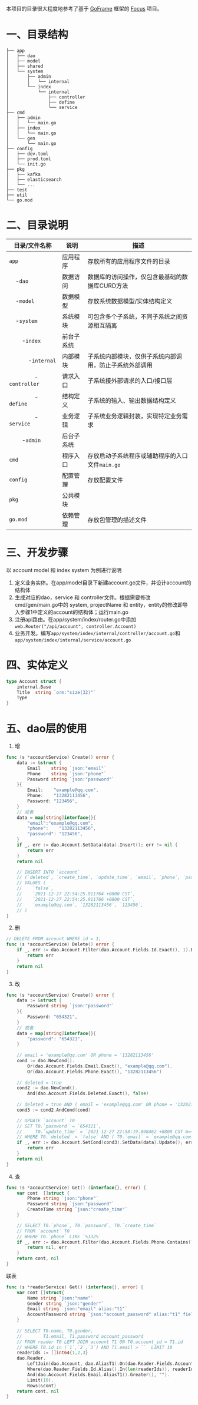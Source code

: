 本项目的目录很大程度地参考了基于
[GoFrame](https://github.com/gogf/gf)
框架的
[Focus](https://github.com/gogf/focus#%E4%BA%94%E7%9B%AE%E5%BD%95%E8%AF%B4%E6%98%8E)
项目。

一、目录结构
======
```
├── app
│   ├── dao
│   ├── model
│   ├── shared
│   └── system
│       ├── admin
│       │   └── internal
│       └── index
│           └── internal
│               ├── controller
│               ├── define
│               └── service
├── cmd
│   ├── admin
│   │   └── main.go
│   ├── index
│   │   └── main.go
│   └── gen
│       └── main.go
├── config
│   ├── dev.toml
│   ├── prod.toml
│   └── init.go
├── pkg
│   ├── kafka
│   ├── elasticsearch
│   └── ...
├── test
├── util
└── go.mod
```
二、目录说明
======

|目录/文件名称   | 说明 | 描述
|---|---|---
|`app`           | 应用程序 | 存放所有的应用程序文件的目录
| &nbsp; &nbsp; -`dao`        | 数据访问   | 数据库的访问操作，仅包含最基础的数据库CURD方法
| &nbsp; &nbsp; -`model`      | 数据模型   | 存放系统数据模型/实体结构定义
| &nbsp; &nbsp; -`system`     | 系统模块   | 可包含多个子系统，不同子系统之间资源相互隔离
| &nbsp; &nbsp; &nbsp; &nbsp; -`index`    | 前台子系统 |
| &nbsp; &nbsp; &nbsp; &nbsp; &nbsp; &nbsp; -`internal`       | 内部模块 | 子系统内部模块，仅供子系统内部调用，防止子系统外部调用
| &nbsp; &nbsp; &nbsp; &nbsp; &nbsp; &nbsp; &nbsp; &nbsp; -`controller`     | 请求入口 | 子系统接外部请求的入口/接口层
| &nbsp; &nbsp; &nbsp; &nbsp; &nbsp; &nbsp; &nbsp; &nbsp; -`define`  | 结构定义 | 子系统的输入、输出数据结构定义
| &nbsp; &nbsp; &nbsp; &nbsp; &nbsp; &nbsp; &nbsp; &nbsp; -`service` | 业务逻辑 | 子系统业务逻辑封装，实现特定业务需求
| &nbsp; &nbsp; &nbsp; &nbsp; -`admin`    | 后台子系统 |
|`cmd`           | 程序入口   | 存放启动子系统程序或辅助程序的入口文件`main.go`
|`config`        | 配置管理   | 存放配置文件
|`pkg`        | 公共模块   |
|`go.mod`        | 依赖管理   | 存放包管理的描述文件

三、开发步骤
======
以 account model 和 index system 为例进行说明
1. 定义业务实体。在app/model目录下新建account.go文件，并设计account的结构体
2. 生成对应的dao，service 和 controller文件。根据需要修改cmd/gen/main.go中的 system, projectName 和 entity，entity的修改即导入步骤1中定义的account的结构体；运行main.go
3. 注册api路由。在app/system/index/router.go中添加`web.Router("/api/account", controller.Account)`
4. 业务开发。编写`app/system/index/internal/controller/account.go`和`app/system/index/internal/service/account.go`

四、实体定义
======
```go
type Account struct {
	internal.Base
	Title  string `orm:"size(32)"`
	Type
}
```

# 五、dao层的使用
1. 增
```go
func (s *accountService) Create() error {
	data := &struct {
		Email    string `json:"email"`
		Phone    string `json:"phone"`
		Password string `json:"password"`
	}{
		Email:    "example@qq.com",
		Phone:    "13282113456",
		Password: "123456",
	}
	// 或者
	data = map[string]interface{}{
		"email":"example@qq.com",
		"phone":    "13282113456",
		"password": "123456",
    }
	if _, err := dao.Account.SetData(data).Insert(); err != nil {
		return err
	}
	return nil

	// INSERT INTO `account` 
	// (`deleted`, `create_time`, `update_time`, `email`, `phone`, `password`) 
	// VALUES (
	//    `false`, 
	//    `2021-12-27 22:54:25.911764 +0800 CST`, 
	//    `2021-12-27 22:54:25.911766 +0800 CST`, 
	//    `example@qq.com`, `13282113456`, `123456`,
	// )
}
```

2. 删
```go
// DELETE FROM account WHERE id = 1;
func (s *accountService) Delete() error {
	if _, err := dao.Account.Filter(dao.Account.Fields.Id.Exact(), 1).Delete(); err != nil {
		return err
	}
	return nil
}
```
3. 改
```go
func (s *accountService) Create() error {
	data := &struct {
		Password string `json:"password"`
	}{
		Password: "654321",
	}
	// 或者
	data = map[string]interface{}{
		"password": "654321",
    }
	
	// email = 'example@qq.com' OR phone = '13282113456'
	cond := dao.NewCond().
		Or(dao.Account.Fields.Email.Exact(), "example@qq.com").
		Or(dao.Account.Fields.Phone.Exact(), "13282113456")
	
	// deleted = true
	cond2 := dao.NewCond().
		And(dao.Account.Fields.Deleted.Exact(), false)
	
	// deleted = true AND ( email = 'example@qq.com' OR phone = '13282113456' )
	cond3 := cond2.AndCond(cond)

    // UPDATE `account` T0 
	// SET T0.`password` = `654321`, 
	//     T0.`update_time` = `2021-12-27 22:58:19.098462 +0800 CST m=+247.673773035` 
	// WHERE T0.`deleted` = `false` AND ( T0.`email` = `example@qq.com` OR T0.`phone` = `13282113456` )
	if _, err := dao.Account.SetCond(cond3).SetData(data).Update(); err != nil {
		return err
	}
	return nil
}
```
4. 查
```go
func (s *accountService) Get() (interface{}, error) {
	var cont  []struct {
		Phone string `json:"phone"`
		Password string `json:"password"`
		CreateTime string `json:"create_time"`
	}

	// SELECT T0.`phone`, T0.`password`, T0.`create_time` 
	// FROM `account` T0 
	// WHERE T0.`phone` LIKE `%132%`
	if _, err := dao.Account.Filter(dao.Account.Fields.Phone.Contains(), "132").Rows(&cont); err != nil {
		return nil, err
	}
	return cont, nil
}
```
联表
```go
func (s *readerService) Get() (interface{}, error) {
	var cont []struct{
		Name string `json:"name"`
		Gender string `json:"gender"`
		Email string `json:"email" alias:"t1"`
		AccountPassword string `json:"account_password" alias:"t1" field:"password"`
	}
	
	// SELECT T0.name, T0.gender, 
	//        T1.email, T1.password account_password 
	// FROM reader T0 LEFT JOIN account T1 ON T0.account_id = T1.id 
	// WHERE T0.id in (`1`,`2`,`3`) AND T1.email > ``  LIMIT 10
	readerIds := []int64{1,2,3}
	dao.Reader.
		LeftJoin(dao.Account, dao.AliasT1).On(dao.Reader.Fields.AccountId).
		Where(dao.Reader.Fields.Id.Alias().In(len(readerIds)), readerIds).
		And(dao.Account.Fields.Email.AliasT1().Greater(), "").
		Limit(10).
		Rows(&cont)
	return cont, nil
}

```